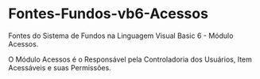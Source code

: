 # Fontes-Fundos-vb6-Acessos

Fontes do Sistema de Fundos na Linguagem Visual Basic 6 - Módulo Acessos.

O Módulo Acessos é o Responsável pela Controladoria dos Usuários, Item Acessáveis e suas Permissões.
